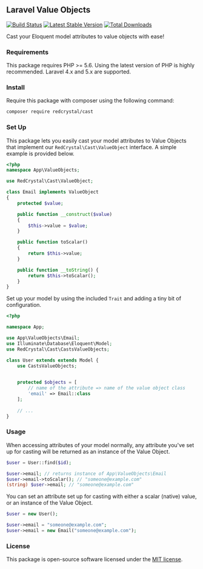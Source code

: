 ## Laravel Value Objects
[![Build Status](https://travis-ci.org/redcrystalcode/laravel-value-objects.svg?branch=master)](https://travis-ci.org/redcrystal/cast)
[![Latest Stable Version](https://poser.pugx.org/redcrystal/cast/version.png)](https://packagist.org/packages/redcrystal/cast)
[![Total Downloads](https://poser.pugx.org/redcrystal/cast/d/total.png)](https://packagist.org/packages/redcrystal/cast)


Cast your Eloquent model attributes to value objects with ease!

### Requirements

This package requires PHP >= 5.6. Using the latest version of PHP is highly recommended. Laravel 4.x and 5.x are supported.

### Install

Require this package with composer using the following command:

```bash
composer require redcrystal/cast
```

### Set Up

This package lets you easily cast your model attributes to Value Objects that implement our `RedCrystal\Cast\ValueObject` interface. A simple example is provided below.

```php
<?php
namespace App\ValueObjects;

use RedCrystal\Cast\ValueObject;

class Email implements ValueObject
{
    protected $value;

    public function __construct($value)
    {
        $this->value = $value;
    }

    public function toScalar()
    {
        return $this->value;
    }

    public function __toString() {
        return $this->toScalar();
    }
}
```

Set up your model by using the included `Trait` and adding a tiny bit of configuration.

```php
<?php

namespace App;

use App\ValueObjects\Email;
use Illuminate\Database\Eloquent\Model;
use RedCrystal\Cast\CastsValueObjects;

class User extends extends Model {
	use CastsValueObjects;

	
	protected $objects = [
		// name of the attribute => name of the value object class
		'email' => Email::class
	];
	
	// ...
}
```

### Usage

When accessing attributes of your model normally, any attribute you've set up for casting will be returned as an instance of the Value Object.

```php
$user = User::find($id);

$user->email; // returns instance of App\ValueObjects\Email
$user->email->toScalar(); // "someone@example.com"
(string) $user->email; // "someone@example.com"
```

You can set an attribute set up for casting with either a scalar (native) value, or an instance of the Value Object.

```php
$user = new User();

$user->email = "someone@example.com";
$user->email = new Email("someone@example.com");
```

### License
This package is open-source software licensed under the [MIT license](http://opensource.org/licenses/MIT).
